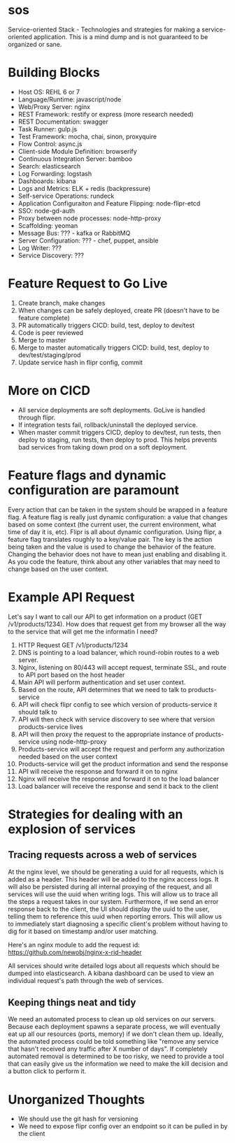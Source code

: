 sos
===

Service-oriented Stack - Technologies and strategies for making a service-oriented application.  This is a mind dump and is not guaranteed to be organized or sane.

# Building Blocks

* Host OS: REHL 6 or 7
* Language/Runtime: javascript/node
* Web/Proxy Server: nginx
* REST Framework: restify or express (more research needed)
* REST Documentation: swagger
* Task Runner: gulp.js
* Test Framework: mocha, chai, sinon, proxyquire
* Flow Control: async.js
* Client-side Module Definition: browserify
* Continuous Integration Server: bamboo
* Search: elasticsearch
* Log Forwarding: logstash
* Dashboards: kibana
* Logs and Metrics: ELK + redis (backpressure)
* Self-service Operations: rundeck
* Application Configuraiton and Feature Flipping: node-flipr-etcd
* SSO: node-gd-auth
* Proxy between node processes: node-http-proxy
* Scaffolding: yeoman
* Message Bus: ??? - kafka or RabbitMQ
* Server Configuration: ??? - chef, puppet, ansible
* Log Writer: ???
* Service Discovery: ???

# Feature Request to Go Live
1. Create branch, make changes
2. When changes can be safely deployed, create PR (doesn't have to be feature complete)
3. PR automatically triggers CICD: build, test, deploy to dev/test
4. Code is peer reviewed
5. Merge to master
6. Merge to master automatically triggers CICD: build, test, deploy to dev/test/staging/prod
7. Update service hash in flipr config, commit

# More on CICD
* All service deployments are soft deployments.  GoLive is handled through flipr.
* If integration tests fail, rollback/uninstall the deployed service.
* When master commit triggers CICD, deploy to dev/test, run tests, then deploy to staging, run tests, then deploy to prod.  This helps prevents bad services from taking down prod on a soft deployment.

# Feature flags and dynamic configuration are paramount
Every action that can be taken in the system should be wrapped in a feature flag.  A feature flag is really just dynamic configuration: a value that changes based on some context (the current user, the current environment, what time of day it is, etc).  Flipr is all about dynamic configuration.  Using flipr, a feature flag translates roughly to a key/value pair.  The key is the action being taken and the value is used to change the behavior of the feature.  Changing the behavior does not have to mean just enabling and disabling it.  As you code the feature, think about any other variables that may need to change based on the user context.

# Example API Request
Let's say I want to call our API to get information on a product (GET /v1/products/1234).  How does that request get from my browser all the way to the service that will get me the informatin I need?

1. HTTP Request GET /v1/products/1234
2. DNS is pointing to a load balancer, which round-robin routes to a web server.
3. Nginx, listening on 80/443 will accept request, terminate SSL, and route to API port based on the host header
4. Main API will perform authentication and set user context.
5. Based on the route, API determines that we need to talk to products-service
6. API will check flipr config to see which version of products-service it should talk to
7. API will then check with service discovery to see where that version products-service lives
8. API will then proxy the request to the appropriate instance of products-service using node-http-proxy
9. Products-service will accept the request and perform any authorization needed based on the user context
10. Products-service will get the product information and send the response
11. API will receive the response and forward it on to nginx
12. Nginx will receive the response and forward it on to the load balancer
13. Load balancer will receive the response and send it back to the client

# Strategies for dealing with an explosion of services

## Tracing requests across a web of services
At the nginx level, we should be generating a uuid for all requests, which is added as a header.  This header will be added to the nginx access logs.  It will also be persisted during all internal proxying of the request, and all services will use the uuid when writing logs.  This will allow us to trace all the steps a request takes in our system.  Furthermore, if we send an error response back to the client, the UI should display the uuid to the user, telling them to reference this uuid when reporting errors.  This will allow us to immediately start diagnosing a specific client's problem without having to dig for it based on timestamp and/or user matching.

Here's an nginx module to add the request id: https://github.com/newobj/nginx-x-rid-header

All services should write detailed logs about all requests which should be dumped into elasticsearch.  A kibana dashboard can be used to view an individual request's path through the web of services.

## Keeping things neat and tidy
We need an automated process to clean up old services on our servers.  Because each deployment spawns a separate process, we will eventually eat up all our resources (ports, memory) if we don't clean them up.  Ideally, the automated process could be told something like "remove any service that hasn't received any traffic after X number of days".  If completely automated removal is determined to be too risky, we need to provide a tool that can easily give us the information we need to make the kill decision and a button click to perform it.

# Unorganized Thoughts
* We should use the git hash for versioning
* We need to expose flipr config over an endpoint so it can be pulled in by the client
